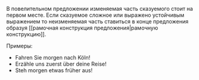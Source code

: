 В повелительном предложении изменяемая часть сказуемого стоит на первом месте. Если сказуемое сложное или выражено устойчивым выражением то неизменяемая часть ставиться в конце предложения образуя [[рамочная конструкция предложения|рамочную конструкцию]].

Примеры:
- <span class="underline-double">Fahren</span> <span class="underline-single">Sie</span> morgen nach Köln!
- <span span class="underline-double">Erzähle</span> uns zuerst über deine Reise!
- <span class="underline-double">Steh</span> morgen etwas früher <span class="underline-double">aus</span>!